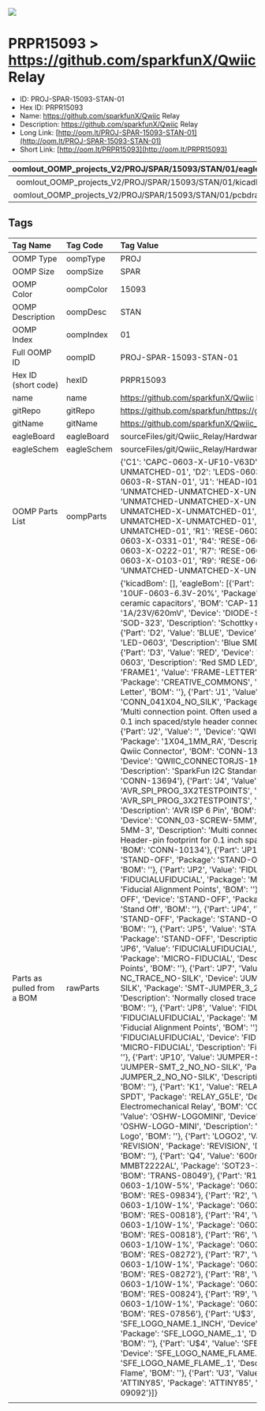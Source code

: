 


  
![][im]
# PRPR15093 > https://github.com/sparkfunX/Qwiic Relay

- ID: PROJ-SPAR-15093-STAN-01
- Hex ID: PRPR15093
- Name: https://github.com/sparkfunX/Qwiic Relay
- Description: https://github.com/sparkfunX/Qwiic Relay
- Long Link: [http://oom.lt/PROJ-SPAR-15093-STAN-01](http://oom.lt/PROJ-SPAR-15093-STAN-01)
- Short Link: [http://oom.lt/PRPR15093](http://oom.lt/PRPR15093)
  

|oomlout_OOMP_projects_V2/PROJ/SPAR/15093/STAN/01/eagleImage.png|oomlout_OOMP_projects_V2/PROJ/SPAR/15093/STAN/01/eagleSchemImage.png|oomlout_OOMP_projects_V2/PROJ/SPAR/15093/STAN/01/kicadPcb3dFront.png|oomlout_OOMP_projects_V2/PROJ/SPAR/15093/STAN/01/kicadPcb3dBack.png|
| :---: | :---: | :---: | :---: |
|oomlout_OOMP_projects_V2/PROJ/SPAR/15093/STAN/01/kicadPcb3d.png|oomlout_OOMP_projects_V2/PROJ/SPAR/15093/STAN/01/bomBack.png|oomlout_OOMP_projects_V2/PROJ/SPAR/15093/STAN/01/bomFront.png|oomlout_OOMP_projects_V2/PROJ/SPAR/15093/STAN/01/pcbdraw.svg|
|oomlout_OOMP_projects_V2/PROJ/SPAR/15093/STAN/01/pcbdrawBack.svg||||

## Tags
  

|Tag Name|Tag Code|Tag Value|
| :--- | :--- | :--- |
|OOMP Type|oompType|PROJ|
|OOMP Size|oompSize|SPAR|
|OOMP Color|oompColor|15093|
|OOMP Description|oompDesc|STAN|
|OOMP Index|oompIndex|01|
|Full OOMP ID|oompID|PROJ-SPAR-15093-STAN-01|
|Hex ID (short code)|hexID|PRPR15093|
|name|name|https://github.com/sparkfunX/Qwiic Relay|
|gitRepo|gitRepo|https://github.com/sparkfun/https://github.com/sparkfunX/Qwiic_Relay|
|gitName|gitName|https://github.com/sparkfunX/Qwiic_Relay|
|eagleBoard|eagleBoard|sourceFiles/git/Qwiic_Relay/Hardware/Qwiic_Relay.brd|
|eagleSchem|eagleSchem|sourceFiles/git/Qwiic_Relay/Hardware/Qwiic_Relay.sch|
|OOMP Parts List|oompParts|{'C1': 'CAPC-0603-X-UF10-V63D', 'D1': 'DIOD-S323-X-UNMATCHED-01', 'D2': 'LEDS-0603-L-STAN-01', 'D3': 'LEDS-0603-R-STAN-01', 'J1': 'HEAD-I01-X-PI04-01', 'J2': 'UNMATCHED-UNMATCHED-X-UNMATCHED-01', 'J3': 'UNMATCHED-UNMATCHED-X-UNMATCHED-01', 'J5': 'TERS-UNMATCHED-X-UNMATCHED-01', 'K1': 'UNMATCHED-UNMATCHED-X-UNMATCHED-01', 'Q4': 'UNMATCHED-SO23-X-UNMATCHED-01', 'R1': 'RESE-0603-X-O100-01', 'R2': 'RESE-0603-X-O331-01', 'R4': 'RESE-0603-X-O331-01', 'R6': 'RESE-0603-X-O222-01', 'R7': 'RESE-0603-X-O222-01', 'R8': 'RESE-0603-X-O103-01', 'R9': 'RESE-0603-X-O102-01', 'U3': 'UNMATCHED-UNMATCHED-X-UNMATCHED-01'}|
|Parts as pulled from a BOM|rawParts|{'kicadBom': [], 'eagleBom': [{'Part': 'C1', 'Value': '10uF', 'Device': '10UF-0603-6.3V-20%', 'Package': '0603', 'Description': '10.0µF ceramic capacitors', 'BOM': 'CAP-11015'}, {'Part': 'D1', 'Value': '1A/23V/620mV', 'Device': 'DIODE-SCHOTTKY-BAT20J', 'Package': 'SOD-323', 'Description': 'Schottky diode', 'BOM': 'DIO-11623'}, {'Part': 'D2', 'Value': 'BLUE', 'Device': 'LED-BLUE0603', 'Package': 'LED-0603', 'Description': 'Blue SMD LED', 'BOM': 'DIO-08575'}, {'Part': 'D3', 'Value': 'RED', 'Device': 'LED-RED0603', 'Package': 'LED-0603', 'Description': 'Red SMD LED', 'BOM': 'DIO-00819'}, {'Part': 'FRAME1', 'Value': 'FRAME-LETTER', 'Device': 'FRAME-LETTER', 'Package': 'CREATIVE_COMMONS', 'Description': 'Schematic Frame - Letter', 'BOM': ''}, {'Part': 'J1', 'Value': '', 'Device': 'CONN_041X04_NO_SILK', 'Package': '1X04_NO_SILK', 'Description': 'Multi connection point. Often used as Generic Header-pin footprint for 0.1 inch spaced/style header connections', 'BOM': 'CONN-09696'}, {'Part': 'J2', 'Value': '', 'Device': 'QWIIC_CONNECTORJS-1MM', 'Package': '1X04_1MM_RA', 'Description': 'SparkFun I2C Standard Qwiic Connector', 'BOM': 'CONN-13694'}, {'Part': 'J3', 'Value': '', 'Device': 'QWIIC_CONNECTORJS-1MM', 'Package': '1X04_1MM_RA', 'Description': 'SparkFun I2C Standard Qwiic Connector', 'BOM': 'CONN-13694'}, {'Part': 'J4', 'Value': 'AVR_SPI_PROG_3X2TESTPOINTS', 'Device': 'AVR_SPI_PROG_3X2TESTPOINTS', 'Package': '2X3_TEST_POINTS', 'Description': 'AVR ISP 6 Pin', 'BOM': ''}, {'Part': 'J5', 'Value': '', 'Device': 'CONN_03-SCREW-5MM', 'Package': 'SCREWTERMINAL-5MM-3', 'Description': 'Multi connection point. Often used as Generic Header-pin footprint for 0.1 inch spaced/style header connections', 'BOM': 'CONN-10134'}, {'Part': 'JP1', 'Value': 'STAND-OFF', 'Device': 'STAND-OFF', 'Package': 'STAND-OFF', 'Description': 'Stand Off', 'BOM': ''}, {'Part': 'JP2', 'Value': 'FIDUCIALUFIDUCIAL', 'Device': 'FIDUCIALUFIDUCIAL', 'Package': 'MICRO-FIDUCIAL', 'Description': 'Fiducial Alignment Points', 'BOM': ''}, {'Part': 'JP3', 'Value': 'STAND-OFF', 'Device': 'STAND-OFF', 'Package': 'STAND-OFF', 'Description': 'Stand Off', 'BOM': ''}, {'Part': 'JP4', 'Value': 'STAND-OFF', 'Device': 'STAND-OFF', 'Package': 'STAND-OFF', 'Description': 'Stand Off', 'BOM': ''}, {'Part': 'JP5', 'Value': 'STAND-OFF', 'Device': 'STAND-OFF', 'Package': 'STAND-OFF', 'Description': 'Stand Off', 'BOM': ''}, {'Part': 'JP6', 'Value': 'FIDUCIALUFIDUCIAL', 'Device': 'FIDUCIALUFIDUCIAL', 'Package': 'MICRO-FIDUCIAL', 'Description': 'Fiducial Alignment Points', 'BOM': ''}, {'Part': 'JP7', 'Value': 'JUMPER-SMT_3_2-NC_TRACE_NO-SILK', 'Device': 'JUMPER-SMT_3_2-NC_TRACE_NO-SILK', 'Package': 'SMT-JUMPER_3_2-NC_TRACE_NO-SILK', 'Description': 'Normally closed trace jumper (2 of 2 connections)', 'BOM': ''}, {'Part': 'JP8', 'Value': 'FIDUCIALUFIDUCIAL', 'Device': 'FIDUCIALUFIDUCIAL', 'Package': 'MICRO-FIDUCIAL', 'Description': 'Fiducial Alignment Points', 'BOM': ''}, {'Part': 'JP9', 'Value': 'FIDUCIALUFIDUCIAL', 'Device': 'FIDUCIALUFIDUCIAL', 'Package': 'MICRO-FIDUCIAL', 'Description': 'Fiducial Alignment Points', 'BOM': ''}, {'Part': 'JP10', 'Value': 'JUMPER-SMT_2_NO_NO-SILK', 'Device': 'JUMPER-SMT_2_NO_NO-SILK', 'Package': 'SMT-JUMPER_2_NO_NO-SILK', 'Description': 'Normally open jumper', 'BOM': ''}, {'Part': 'K1', 'Value': 'RELAY-SPDT', 'Device': 'RELAY-SPDT', 'Package': 'RELAY_G5LE', 'Description': 'SPDT Electromechanical Relay', 'BOM': 'COMP-14214'}, {'Part': 'LOGO1', 'Value': 'OSHW-LOGOMINI', 'Device': 'OSHW-LOGOMINI', 'Package': 'OSHW-LOGO-MINI', 'Description': 'Open-Source Hardware (OSHW) Logo', 'BOM': ''}, {'Part': 'LOGO2', 'Value': 'REVISION', 'Device': 'REVISION', 'Package': 'REVISION', 'Description': 'Revision By Text', 'BOM': ''}, {'Part': 'Q4', 'Value': '600mA/40V', 'Device': 'TRANS_NPN-MMBT2222AL', 'Package': 'SOT23-3', 'Description': 'NPN transistor', 'BOM': 'TRANS-08049'}, {'Part': 'R1', 'Value': '10', 'Device': '10OHM-0603-1/10W-5%', 'Package': '0603', 'Description': '10Ω resistor', 'BOM': 'RES-09834'}, {'Part': 'R2', 'Value': '330', 'Device': '330OHM-0603-1/10W-1%', 'Package': '0603', 'Description': '330Ω resistor', 'BOM': 'RES-00818'}, {'Part': 'R4', 'Value': '330', 'Device': '330OHM-0603-1/10W-1%', 'Package': '0603', 'Description': '330Ω resistor', 'BOM': 'RES-00818'}, {'Part': 'R6', 'Value': '2.2k', 'Device': '2.2KOHM-0603-1/10W-1%', 'Package': '0603', 'Description': '2.2kΩ resistor', 'BOM': 'RES-08272'}, {'Part': 'R7', 'Value': '2.2k', 'Device': '2.2KOHM-0603-1/10W-1%', 'Package': '0603', 'Description': '2.2kΩ resistor', 'BOM': 'RES-08272'}, {'Part': 'R8', 'Value': '10k', 'Device': '10KOHM-0603-1/10W-1%', 'Package': '0603', 'Description': '10kΩ resistor', 'BOM': 'RES-00824'}, {'Part': 'R9', 'Value': '1k', 'Device': '1KOHM-0603-1/10W-1%', 'Package': '0603', 'Description': '1kΩ resistor', 'BOM': 'RES-07856'}, {'Part': 'U$3', 'Value': 'SFE_LOGO_NAME.1_INCH', 'Device': 'SFE_LOGO_NAME.1_INCH', 'Package': 'SFE_LOGO_NAME_.1', 'Description': 'SparkFun Font Logo', 'BOM': ''}, {'Part': 'U$4', 'Value': 'SFE_LOGO_NAME_FLAME.1_INCH', 'Device': 'SFE_LOGO_NAME_FLAME.1_INCH', 'Package': 'SFE_LOGO_NAME_FLAME_.1', 'Description': 'SparkFun Font Logo w/ Flame', 'BOM': ''}, {'Part': 'U3', 'Value': 'ATTINY85', 'Device': 'ATTINY85', 'Package': 'ATTINY85', 'Description': '', 'BOM': 'IC-09092'}]}|
||||



[im]: PROJ/SPAR/15093/STAN/01/kicadPcb3d_450.png
